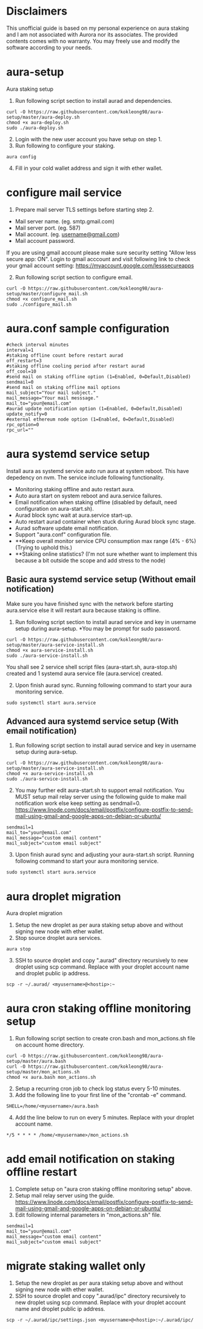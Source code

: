 # Disclaimers
This unofficial guide is based on my personal experience on aura staking and I am not associated with Aurora nor its associates. The provided contents comes with no warranty. You may freely use and modify the software according to your needs.


# aura-setup
Aura staking setup

1. Run following script section to install aurad and dependencies. 
```shell
curl -O https://raw.githubusercontent.com/kokleong98/aura-setup/master/aura-deploy.sh 
chmod +x aura-deploy.sh
sudo ./aura-deploy.sh
```
2. Login with the new user account you have setup on step 1.
3. Run following to configure your staking.
```
aura config
```
4. Fill in your cold wallet address and sign it with ether wallet.

# configure mail service 
1. Prepare mail server TLS settings before starting step 2.
- Mail server name. (eg. smtp.gmail.com)
- Mail server port. (eg. 587)
- Mail account. (eg. username@gmail.com)
- Mail account password.

If you are using gmail account please make sure security setting "Allow less secure app: ON".
Login to gmail acccount and visit following link to check your gmail account setting:
  https://myaccount.google.com/lesssecureapps

2. Run following script section to configure email. 
```shell
curl -O https://raw.githubusercontent.com/kokleong98/aura-setup/master/configure_mail.sh
chmod +x configure_mail.sh
sudo ./configure_mail.sh
```

# aura.conf sample configuration
```
#check interval minutes
interval=1
#staking offline count before restart aurad
off_restart=3
#staking offline cooling period after restart aurad
off_cool=10
#send mail on staking offline option (1=Enabled, 0=Default,Disabled)
sendmail=0
#send mail on staking offline mail options
mail_subject="Your mail subject."
mail_message="Your mail messsage."
mail_to="your@email.com"
#aurad update notification option (1=Enabled, 0=Default,Disabled)
update_notify=0
#external ethereum node option (1=Enabled, 0=Default,Disabled)
rpc_option=0
rpc_url=""
```

# aura systemd service setup
Install aura as systemd service auto run aura at system reboot. This have depedency on nvm. The service include following functionality.
- Monitoring staking offline and auto restart aura.
- Auto aura start on system reboot and aura.service failures. 
- Email notification when staking offline (disabled by default, need configuration on aura-start.sh).
- Aurad block sync wait at aura.service start-up.
- Auto restart aurad container when stuck during Aurad block sync stage.
- Aurad software update email notification.
- Support "aura.conf" configuration file.
- **Keep overall monitor service CPU consumption max range (4% - 6%) (Trying to uphold this.)
- **Staking online statistics? (I'm not sure whether want to implement this because a bit outside the scope and add stress to the node)

## Basic aura systemd service setup (Without email notification)
Make sure you have finished sync with the network before starting aura.service else it will restart aura because staking is offline.
1. Run following script section to install aurad service and key in username setup during aura-setup. *You may be prompt for sudo password.
```
curl -O https://raw.githubusercontent.com/kokleong98/aura-setup/master/aura-service-install.sh 
chmod +x aura-service-install.sh
sudo ./aura-service-install.sh
```
You shall see 2 service shell script files (aura-start.sh, aura-stop.sh) created and 1 systemd aura service file (aura.service) created.

2. Upon finish aurad sync. Running following command to start your aura monitoring service.
```
sudo systemctl start aura.service
```
## Advanced aura systemd service setup (With email notification)
1. Run following script section to install aurad service and key in username setup during aura-setup.
```
curl -O https://raw.githubusercontent.com/kokleong98/aura-setup/master/aura-service-install.sh 
chmod +x aura-service-install.sh
sudo ./aura-service-install.sh
```
2. You may further edit aura-start.sh to support email notification. You MUST setup mail relay server using the following guide to make mail notification work else keep setting as sendmail=0.
https://www.linode.com/docs/email/postfix/configure-postfix-to-send-mail-using-gmail-and-google-apps-on-debian-or-ubuntu/
```
sendmail=1
mail_to="your@email.com"
mail_message="custom email content"
mail_subject="custom email subject"
```
3. Upon finish aurad sync and adjusting your aura-start.sh script. Running following command to start your aura monitoring service.
```
sudo systemctl start aura.service
```

# aura droplet migration
Aura droplet migration

1. Setup the new droplet as per aura staking setup above and without signing new node with ether wallet.
2. Stop source droplet aura services.
```
aura stop
```
3. SSH to source droplet and copy ".aurad" directory recursively to new droplet using scp command. Replace <myusername> with your droplet account name and <hostip> droplet public ip address.
```
scp -r ~/.aurad/ <myusername>@<hostip>:~
```

# aura cron staking offline monitoring setup
1. Run following script section to create cron.bash and mon_actions.sh file on account home directory.
```
curl -O https://raw.githubusercontent.com/kokleong98/aura-setup/master/aura.bash
curl -O https://raw.githubusercontent.com/kokleong98/aura-setup/master/mon_actions.sh
chmod +x aura.bash mon_actions.sh
```
2. Setup a recurring cron job to check log status every 5-10 minutes. 
3. Add the following line to your first line of the "crontab -e" command.
```
SHELL=/home/<myusername>/aura.bash
```
4. Add the line below to run on every 5 minutes. Replace <myusername> with your droplet account name.
```
*/5 * * * * /home/<myusername>/mon_actions.sh
```

# add email notification on staking offline restart
1. Complete setup on "aura cron staking offline monitoring setup" above.
2. Setup mail relay server using the guide.
https://www.linode.com/docs/email/postfix/configure-postfix-to-send-mail-using-gmail-and-google-apps-on-debian-or-ubuntu/
3. Edit following internal parameters in "mon_actions.sh" file.
```
sendmail=1
mail_to="your@email.com"
mail_message="custom email content"
mail_subject="custom email subject"
```

# migrate staking wallet only
1. Setup the new droplet as per aura staking setup above and without signing new node with ether wallet.
2. SSH to source droplet and copy ".aurad/ipc" directory recursively to new droplet using scp command. Replace <myusername> with your droplet account name and <hostip> droplet public ip address.
```
scp -r ~/.aurad/ipc/settings.json <myusername>@<hostip>:~/.aurad/ipc/
```
